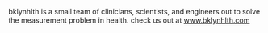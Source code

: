 bklynhlth is a small team of clinicians, scientists, and engineers out to solve the measurement problem in health.
check us out at www.bklynhlth.com
